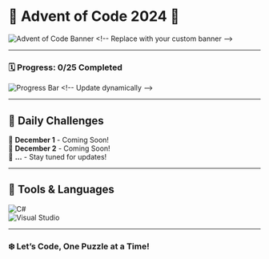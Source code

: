 # 🎄 Advent of Code 2024 🎅

![Advent of Code Banner]([https://via.placeholder.com/1200x400?text=Advent+of+Code+2024+%7C+25+Days+of+Coding+Puzzles](https://community.alteryx.com/t5/General-Discussions/Almost-That-Time-of-the-Year-Advent-of-Code-2022-Join-Us/td-p/1033478)) <!-- Replace with your custom banner -->

---

### 🗓️ Progress: **0/25 Completed**
![Progress Bar]([https://progress-bar.dev/0/?scale=25&width=400&suffix=%20days](https://geps.dev/progress/5?scale=25&width=400&suffix=%20days&dangerColor=FF0000&warningColor=FFA500&successColor=008000)) <!-- Update dynamically -->

---

## 🚀 Daily Challenges
🎁 **December 1** - Coming Soon!  
🎁 **December 2** - Coming Soon!  
🎁 **...** - Stay tuned for updates!

---

## 🔧 Tools & Languages
![C#](https://img.shields.io/badge/C%23-%23239120.svg?style=for-the-badge&logo=c-sharp&logoColor=white)  
![Visual Studio](https://img.shields.io/badge/Visual%20Studio-5C2D91.svg?style=for-the-badge&logo=visual-studio&logoColor=white)

---

### ❄️ Let’s Code, One Puzzle at a Time!
